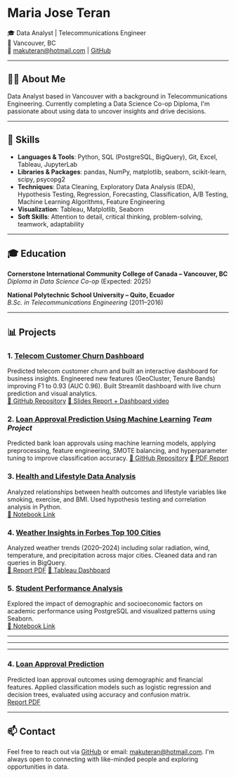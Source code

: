 # Maria Jose Teran

🎓 Data Analyst | Telecommunications Engineer  
📍 Vancouver, BC  
📧 makuteran@hotmail.com | [GitHub](https://github.com/mjteran)

---

## 👩‍💻 About Me

Data Analyst based in Vancouver with a background in Telecommunications Engineering. Currently completing a Data Science Co-op Diploma, I'm passionate about using data to uncover insights and drive decisions.

---

## 🧰 Skills

- **Languages & Tools**: Python, SQL (PostgreSQL, BigQuery), Git, Excel, Tableau, JupyterLab  
- **Libraries & Packages**: pandas, NumPy, matplotlib, seaborn, scikit-learn, scipy, psycopg2  
- **Techniques**: Data Cleaning, Exploratory Data Analysis (EDA), Hypothesis Testing, Regression, Forecasting, Classification, A/B Testing, Machine Learning Algorithms, Feature Engineering  
- **Visualization**: Tableau, Matplotlib, Seaborn  
- **Soft Skills**: Attention to detail, critical thinking, problem-solving, teamwork, adaptability

---

## 🎓 Education

**Cornerstone International Community College of Canada – Vancouver, BC**  
*Diploma in Data Science Co-op* (Expected: 2025)

**National Polytechnic School University – Quito, Ecuador**  
*B.Sc. in Telecommunications Engineering* (2011–2016)

---

## 📊 Projects

### 1. [Telecom Customer Churn Dashboard](https://github.com/mjteran/telecom-churn-predictor)
Predicted telecom customer churn and built an interactive dashboard for business insights. Engineered new features (GeoCluster, Tenure Bands) improving F1 to 0.93 (AUC 0.96). Built Streamlit dashboard with live churn prediction and visual analytics.  
[🔗 GitHub Repository](https://github.com/mjteran/telecom-churn-predictor) 
[🔗 Slides Report + Dashboard video](https://docs.google.com/presentation/d/15nHl9ydwYCIzIfBo-hEmODlNJwKqVoqxpElqfxdKs_o/edit?usp=sharing)

### 2. [Loan Approval Prediction Using Machine Learning](https://github.com/mjteran/loan_approval_ML) *Team Project*
Predicted bank loan approvals using machine learning models, applying preprocessing, feature engineering, SMOTE balancing, and hyperparameter tuning to improve classification accuracy.
[🔗 GitHub Repository](https://github.com/mjteran/loan_approval_ML)
[🔗 PDF Report](https://github.com/mjteran/loan_approval_ML/blob/main/Project%20Report_loan_approval_ML.pdf)

### 3. [Health and Lifestyle Data Analysis](https://github.com/mjteran/correlation_hypotheses_EDA)
Analyzed relationships between health outcomes and lifestyle variables like smoking, exercise, and BMI. Used hypothesis testing and correlation analysis in Python.  
[🔗 Notebook Link](https://github.com/mjteran/correlation_hypotheses_EDA/blob/main/correlation_hypotheses_testing_healthy_lifestyle.ipynb)

### 4. [Weather Insights in Forbes Top 100 Cities](https://github.com/mjteran/Weather-Insights_Big-Query)
Analyzed weather trends (2020–2024) including solar radiation, wind, temperature, and precipitation across major cities. Cleaned data and ran queries in BigQuery.  
[🔗 Report PDF](https://github.com/mjteran/Weather-Insights_Big-Query/blob/main/Weather%20Insights%20in%20Forbes%20Top%20100%20Cities.pdf)
[🔗 Tableau Dashboard](https://public.tableau.com/app/profile/maria.jose.teran/viz/Weather_Insights_Dashboard/Insights)

### 5. [Student Performance Analysis](https://github.com/mjteran/students_performance-PSQL)
Explored the impact of demographic and socioeconomic factors on academic performance using PostgreSQL and visualized patterns using Seaborn.  
[🔗 Notebook Link](https://github.com/mjteran/students_performance-PSQL/blob/main/PSQL_Students_Performance.ipynb)

---



---



---

### 4. [Loan Approval Prediction](https://github.com/mjteran/loan_approval_ML)
Predicted loan approval outcomes using demographic and financial features. Applied classification models such as logistic regression and decision trees, evaluated using accuracy and confusion matrix.  
[Report PDF](https://github.com/mjteran/loan_approval_ML/blob/main/Project%20Report_loan_approval_ML.pdf)

---

## 📫 Contact

Feel free to reach out via [GitHub](https://github.com/mjteran) or email: makuteran@hotmail.com.
I'm always open to connecting with like-minded people and exploring opportunities in data.

